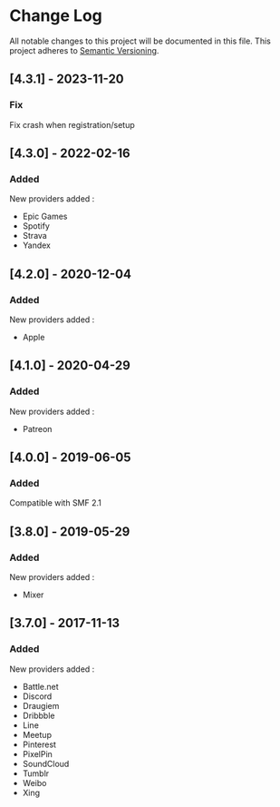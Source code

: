 # Change Log

All notable changes to this project will be documented in this file. This project adheres to [Semantic Versioning](http://semver.org/).

## [4.3.1] - 2023-11-20
### Fix
Fix crash when registration/setup

## [4.3.0] - 2022-02-16
### Added
New providers added :
- Epic Games
- Spotify
- Strava
- Yandex

## [4.2.0] - 2020-12-04
### Added
New providers added :
- Apple

## [4.1.0] - 2020-04-29
### Added
New providers added :
- Patreon

## [4.0.0] - 2019-06-05
### Added
Compatible with SMF 2.1 

## [3.8.0] - 2019-05-29
### Added
New providers added :
- Mixer

## [3.7.0] - 2017-11-13
### Added
New providers added :
- Battle.net
- Discord
- Draugiem
- Dribbble
- Line
- Meetup
- Pinterest
- PixelPin
- SoundCloud
- Tumblr
- Weibo
- Xing
